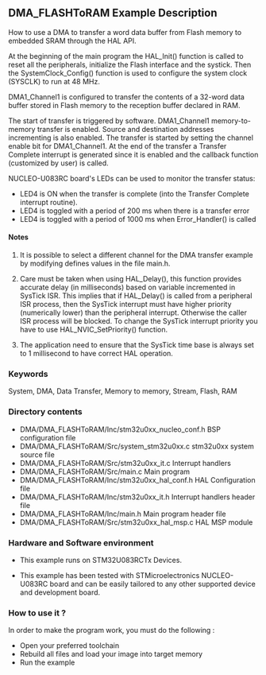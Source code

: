 ## <b>DMA_FLASHToRAM Example Description</b>

How to use a DMA to transfer a word data buffer from Flash memory to embedded 
SRAM through the HAL API.

At the beginning of the main program the HAL_Init() function is called to reset 
all the peripherals, initialize the Flash interface and the systick.
Then the SystemClock_Config() function is used to configure the system
clock (SYSCLK) to run at 48 MHz.

DMA1_Channel1 is configured to transfer the contents of a 32-word data 
buffer stored in Flash memory to the reception buffer declared in RAM.

The start of transfer is triggered by software. DMA1_Channel1 memory-to-memory
transfer is enabled. Source and destination addresses incrementing is also enabled.
The transfer is started by setting the channel enable bit for DMA1_Channel1.
At the end of the transfer a Transfer Complete interrupt is generated since it
is enabled and the callback function (customized by user) is called.

NUCLEO-U083RC board's LEDs can be used to monitor the transfer status:

 - LED4 is ON when the transfer is complete (into the Transfer Complete interrupt
   routine).
 - LED4 is toggled with a period of 200 ms when there is a transfer error 
 - LED4 is toggled with a period of 1000 ms when Error_Handler() is called

#### <b>Notes</b>
 
 1. It is possible to select a different channel for the DMA transfer
    example by modifying defines values in the file main.h.

 2. Care must be taken when using HAL_Delay(), this function provides accurate delay (in milliseconds)
    based on variable incremented in SysTick ISR. This implies that if HAL_Delay() is called from
    a peripheral ISR process, then the SysTick interrupt must have higher priority (numerically lower)
    than the peripheral interrupt. Otherwise the caller ISR process will be blocked.
    To change the SysTick interrupt priority you have to use HAL_NVIC_SetPriority() function.
      
 3. The application need to ensure that the SysTick time base is always set to 1 millisecond
    to have correct HAL operation.

### <b>Keywords</b>

System, DMA, Data Transfer, Memory to memory, Stream, Flash, RAM

### <b>Directory contents</b>

  - DMA/DMA_FLASHToRAM/Inc/stm32u0xx_nucleo_conf.h     BSP configuration file
  - DMA/DMA_FLASHToRAM/Src/system_stm32u0xx.c           stm32u0xx system source file
  - DMA/DMA_FLASHToRAM/Src/stm32u0xx_it.c               Interrupt handlers
  - DMA/DMA_FLASHToRAM/Src/main.c                             Main program
  - DMA/DMA_FLASHToRAM/Inc/stm32u0xx_hal_conf.h         HAL Configuration file
  - DMA/DMA_FLASHToRAM/Inc/stm32u0xx_it.h               Interrupt handlers header file
  - DMA/DMA_FLASHToRAM/Inc/main.h                             Main program header file
  - DMA/DMA_FLASHToRAM/Src/stm32u0xx_hal_msp.c          HAL MSP module

     
### <b>Hardware and Software environment</b>

  - This example runs on STM32U083RCTx Devices.

  - This example has been tested with STMicroelectronics NUCLEO-U083RC 
    board and can be easily tailored to any other supported device 
    and development board.    

### <b>How to use it ?</b>

In order to make the program work, you must do the following :

 - Open your preferred toolchain 
 - Rebuild all files and load your image into target memory
 - Run the example
